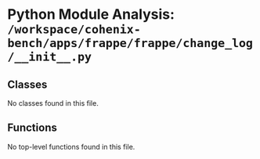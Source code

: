 # Python Module Analysis: `/workspace/cohenix-bench/apps/frappe/frappe/change_log/__init__.py`

## Classes

No classes found in this file.


## Functions

No top-level functions found in this file.
